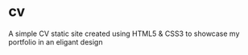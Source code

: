 # cv
A simple CV static site created using HTML5 & CSS3 to showcase my portfolio in an eligant design 
